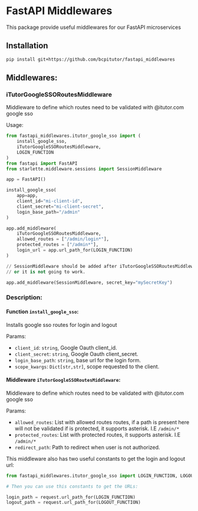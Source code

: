 # FastAPI Middlewares

This package provide useful middlewares for our FastAPI microservices

## Installation

```bash
pip install git+https://github.com/bcpitutor/fastapi_middlewares
```

## Middlewares:

### iTutorGoogleSSORoutesMiddleware

Middleware to define which routes need to be validated with @itutor.com google sso

Usage: 

```python
from fastapi_middlewares.itutor_google_sso import (
    install_google_sso, 
    iTutorGoogleSSORoutesMiddleware, 
    LOGIN_FUNCTION
)
from fastapi import FastAPI
from starlette.middleware.sessions import SessionMiddleware

app = FastAPI()

install_google_sso(
    app=app,
    client_id="mi-client-id",
    client_secret="mi-client-secret",
    login_base_path="/admin"
)

app.add_middleware(
    iTutorGoogleSSORoutesMiddleware,
    allowed_routes = ["/admin/login*"],
    protected_routes = ["/admin*"],
    login_url = app.url_path_for(LOGIN_FUNCTION)
)

// SessionMiddleware should be added after iTutorGoogleSSORoutesMiddleware
// or it is not going to work.

app.add_middleware(SessionMiddleware, secret_key="mySecretKey")
```
### Description:

#### Function `install_google_sso`:

Installs google sso routes for login and logout

Params:
-  `client_id`: `string`, Google Oauth client_id.
-  `client_secret`: `string`, Google Oauth client_secret.
-  `login_base_path`: `string`, base url for the login form.
-  `scope_kwargs`: `Dict[str,str]`, scope requested to the client.

#### Middleware `iTutorGoogleSSORoutesMiddleware`:

Middleware to define which routes need to be validated with @itutor.com google sso

Params:
-  `allowed_routes`: List with allowed routes routes, if a path is present here will not be validated if is protected, it supports asterisk. I.E `/admin/*`
-  `protected_routes`: List with protected routes, it supports asterisk. I.E `/admin/*`
-  `redirect_path`: Path to redirect when user is not authorized.


This middleware also has two useful constants to get the login and logout url:

```python 
from fastapi_middlewares.itutor_google_sso import LOGIN_FUNCTION, LOGOUT_FUNCTION

# Then you can use this constants to get the URLs:

login_path = request.url_path_for(LOGIN_FUNCTION)
logout_path = request.url_path_for(LOGOUT_FUNCTION)

```
